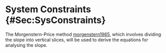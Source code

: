 # System Constraints {#Sec:SysConstraints}

The Morgenstern-Price method [morgenstern1965](./SecReferences.md#morgenstern1965), which involves dividing the slope into vertical slices, will be used to derive the equations for analysing the slope.

